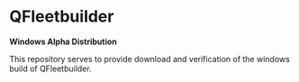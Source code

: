 # QFleetbuilder
**Windows Alpha Distribution**

This repository serves to provide download and verification of the windows build of QFleetbuilder.
